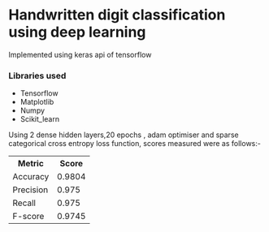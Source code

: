 <h1> Handwritten digit classification using deep learning</h1>
<p> Implemented using keras api of tensorflow</p>
<p>
<h3>Libraries used</h3>
<ul>
<li>Tensorflow</li>
<li>Matplotlib</li>
<li>Numpy</li>
<li>Scikit_learn</li>
</ul>
</p>

<p> Using 2 dense hidden layers,20 epochs , adam optimiser and sparse categorical cross entropy loss function,
scores measured were as follows:-
<table>
<tr><th>Metric</th><th>Score</th></tr>
<tr><td>Accuracy</td><td>0.9804</td></tr>
<tr><td>Precision</td><td>0.975</td></tr>
<tr><td>Recall</td><td>0.975</td></tr>
<tr><td>F-score</td><td>0.9745</td></tr>
</table>
</p>

